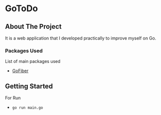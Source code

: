 # GoToDo

## About The Project

It is a web application that I developed practically to improve myself on Go.

### Packages Used

List of main packages used

* [GoFiber](https://github.com/gofiber/fiber)

## Getting Started
For Run

* 
  ```sh
  go run main.go
  ```
